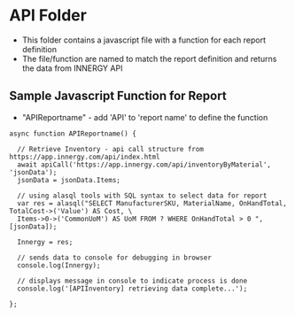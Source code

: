 # API Folder

- This folder contains a javascript file with a function for each report definition
- The file/function are named to match the report definition and returns the data from INNERGY API

## Sample Javascript Function for Report
 - "APIReportname"  - add 'API' to 'report name' to define the function
```
async function APIReportname() {

  // Retrieve Inventory - api call structure from https://app.innergy.com/api/index.html
  await apiCall('https://app.innergy.com/api/inventoryByMaterial', 'jsonData');
  jsonData = jsonData.Items;

  // using alasql tools with SQL syntax to select data for report
  var res = alasql("SELECT ManufacturerSKU, MaterialName, OnHandTotal, TotalCost->('Value') AS Cost, \
  Items->0->('CommonUoM') AS UoM FROM ? WHERE OnHandTotal > 0 ",[jsonData]);
 
  Innergy = res;

  // sends data to console for debugging in browser
  console.log(Innergy);

  // displays message in console to indicate process is done
  console.log('[APIInventory] retrieving data complete...');

};
```